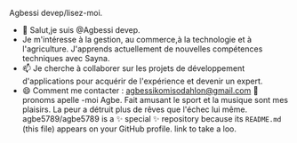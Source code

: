 Agbessi devep/lisez-moi.
- 👀 Salut,je suis @Agbessi devep.
- Je m'intéresse à la gestion, au commerce,à la technologie et à l'agriculture.
  J'apprends actuellement de nouvelles compétences techniques avec Sayna.
- 📫 Je cherche à collaborer sur les projets de développement d'applications pour acquérir de l'expérience et devenir un expert.
- 😄 Comment me contacter : agbessikomisodahlon@gmail.com
💫 pronoms apelle -moi Agbe.
Fait amusant le sport et la musique sont mes plaisirs.
La peur a détruit plus de rêves que l'échec lui même.
agbe5789/agbe5789 is a ✨ special ✨ repository because its `README.md` (this file) appears on your GitHub profile.
  link to take a loo.
